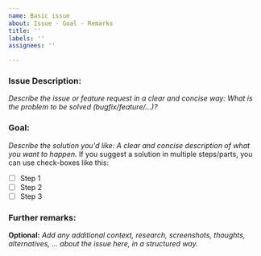 ```yaml
---
name: Basic issue
about: Issue - Goal - Remarks
title: ''
labels: ''
assignees: ''

---
```


### Issue Description:
*Describe the issue or feature request in a clear and concise way: What is the problem to be solved (bugfix/feature/...)?*

### Goal: 
*Describe the solution you'd like: A clear and concise description of what you want to happen.*
If you suggest a solution in multiple steps/parts, you can use check-boxes like this:
- [ ] Step 1
- [ ] Step 2
- [ ] Step 3

### Further remarks:
**Optional:** *Add any additional context, research, screenshots, thoughts, alternatives, ... about the issue here, in a structured way.*
